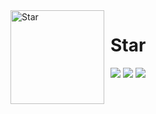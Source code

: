 <img width="150" height="150" align="left" style="float: left; margin: 0 10px 0 0;" alt="Star" src="https://i.imgur.com/MHLCKYg.png">

# Star

[![](https://img.shields.io/discord/751418359593173084?label=Discord&logo=discord)](https://discord.gg/cnkAxAT)
[![](https://img.shields.io/github/package-json/v/HridayHS/Star)](https://github.com/HridayHS/Star/tags)
[![](https://img.shields.io/github/license/HridayHS/Star)](https://github.com/HridayHS/Star/blob/master/LICENSE)
